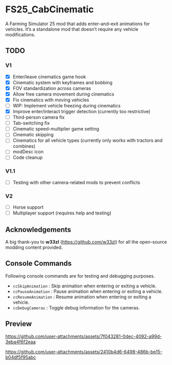 # FS25_CabCinematic

A Farming Simulator 25 mod that adds enter-and-exit animations for vehicles.
It’s a standalone mod that doesn’t require any vehicle modifications.

## TODO

### V1

- [x] Enter/leave cinematics game hook
- [x] Cinematic system with keyframes and bobbing
- [x] FOV standardization across cameras
- [x] Allow free camera movement during cinematics
- [x] Fix cinematics with moving vehicles
- [ ] WIP: Implement vehicle freezing during cinematics
- [x] Improve enter/interact trigger detection (currently too restrictive)
- [ ] Third-person camera fix
- [ ] Tab-switching fix
- [ ] Cinematic speed-multiplier game setting
- [ ] Cinematic skipping
- [ ] Cinematics for all vehicle types (currently only works with tractors and combines)
- [ ] modDesc icon
- [ ] Code cleanup

### V1.1

- [ ] Testing with other camera-related mods to prevent conflicts

### V2

- [ ] Horse support
- [ ] Multiplayer support (requires help and testing)

## Acknowledgements

A big thank-you to **w33zl** (https://github.com/w33zl) for all the open-source modding content provided.

## Console Commands

Following console commands are for testing and debugging purposes.

- `ccSkipAnimation` : Skip animation when entering or exiting a vehicle.
- `ccPauseAnimation` : Pause animation when entering or exiting a vehicle.
- `ccResumeAnimation` : Resume animation when entering or exiting a vehicle.
- `ccDebugCameras` : Toggle debug information for the cameras.

## Preview

https://github.com/user-attachments/assets/7f043281-0dec-4092-a99d-3eba4f6f2eaa

https://github.com/user-attachments/assets/2410b4d6-6498-486b-be15-b04df5f95abc

